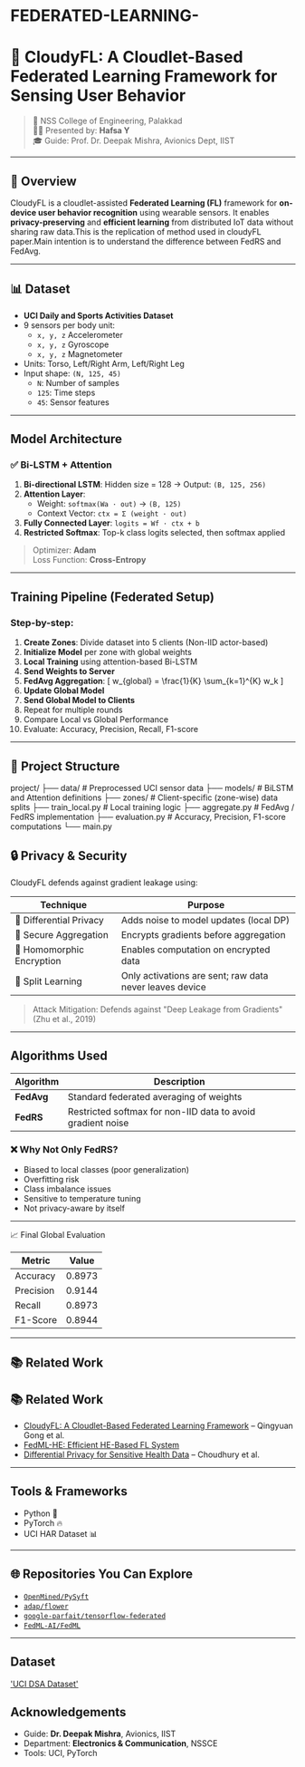 # FEDERATED-LEARNING-
# 🤖 CloudyFL: A Cloudlet-Based Federated Learning Framework for Sensing User Behavior

> 📍 NSS College of Engineering, Palakkad  
> 🧑‍💼 Presented by: **Hafsa Y**  
> 🎓 Guide: Prof. Dr. Deepak Mishra, Avionics Dept, IIST  

---

## 🚀 Overview

CloudyFL is a cloudlet-assisted **Federated Learning (FL)** framework for **on-device user behavior recognition** using wearable sensors. It enables **privacy-preserving** and **efficient learning** from distributed IoT data without sharing raw data.This is the replication of method used in cloudyFL paper.Main intention is to  understand the difference between FedRS and FedAvg.

---

## 📊 Dataset

- **UCI Daily and Sports Activities Dataset**
- 9 sensors per body unit:  
  - `x, y, z` Accelerometer  
  - `x, y, z` Gyroscope  
  - `x, y, z` Magnetometer
- Units: Torso, Left/Right Arm, Left/Right Leg
- Input shape: `(N, 125, 45)`  
  - `N`: Number of samples  
  - `125`: Time steps  
  - `45`: Sensor features

---

## Model Architecture

### ✅ Bi-LSTM + Attention

1. **Bi-directional LSTM**: Hidden size = 128 → Output: `(B, 125, 256)`
2. **Attention Layer**:
   - Weight: `softmax(Wa · out)` → `(B, 125)`
   - Context Vector: `ctx = Σ (weight · out)`
3. **Fully Connected Layer**: `logits = Wf · ctx + b`
4. **Restricted Softmax**: Top-k class logits selected, then softmax applied

> Optimizer: **Adam**  
> Loss Function: **Cross-Entropy**

---

## Training Pipeline (Federated Setup)

### Step-by-step:

1. **Create Zones**: Divide dataset into 5 clients (Non-IID actor-based)
2. **Initialize Model** per zone with global weights
3. **Local Training** using attention-based Bi-LSTM
4. **Send Weights to Server**
5. **FedAvg Aggregation**:
   \[
   w_{global} = \frac{1}{K} \sum_{k=1}^{K} w_k
   \]
6. **Update Global Model**
7. **Send Global Model to Clients**
8. Repeat for multiple rounds
9. Compare Local vs Global Performance
10. Evaluate: Accuracy, Precision, Recall, F1-score

---
## 📂 Project Structure

project/
├── data/ # Preprocessed UCI sensor data
├── models/ # BiLSTM and Attention definitions
├── zones/ # Client-specific (zone-wise) data splits
├── train_local.py # Local training logic
├── aggregate.py # FedAvg / FedRS implementation
├── evaluation.py # Accuracy, Precision, F1-score computations
└── main.py 

## 🔒 Privacy & Security

CloudyFL defends against gradient leakage using:

| Technique              | Purpose                                             |
|------------------------|-----------------------------------------------------|
| 🔐 Differential Privacy | Adds noise to model updates (local DP)              |
| 🔐 Secure Aggregation  | Encrypts gradients before aggregation                |
| 🔐 Homomorphic Encryption | Enables computation on encrypted data              |
| 🔐 Split Learning      | Only activations are sent; raw data never leaves device |

> Attack Mitigation: Defends against "Deep Leakage from Gradients" (Zhu et al., 2019)

---

##  Algorithms Used

| Algorithm | Description |
|----------|-------------|
| **FedAvg** | Standard federated averaging of weights |
| **FedRS**  | Restricted softmax for non-IID data to avoid gradient noise |

### ❌ Why Not Only FedRS?

- Biased to local classes (poor generalization)
- Overfitting risk
- Class imbalance issues
- Sensitive to temperature tuning
- Not privacy-aware by itself

---

 📈 Final Global Evaluation

| Metric    | Value   |
|-----------|---------|
| Accuracy  | 0.8973  |
| Precision | 0.9144  |
| Recall    | 0.8973  |
| F1-Score  | 0.8944  |

---

## 📚 Related Work

## 📚 Related Work

- [CloudyFL: A Cloudlet-Based Federated Learning Framework](https://ieeexplore.ieee.org/document/9694135) – Qingyuan Gong et al.
- [FedML-HE: Efficient HE-Based FL System](https://arxiv.org/abs/2106.07976)
- [Differential Privacy for Sensitive Health Data](https://arxiv.org/abs/1812.01484) – Choudhury et al.

---

##  Tools & Frameworks

- Python 🐍
- PyTorch 🔥
- UCI HAR Dataset 📊

---

## 🌐 Repositories You Can Explore

- [`OpenMined/PySyft`](https://github.com/OpenMined/PySyft)
- [`adap/flower`](https://github.com/adap/flower)
- [`google-parfait/tensorflow-federated`](https://github.com/google-parfait/tensorflow-federated)
- [`FedML-AI/FedML`](https://github.com/FedML-AI/FedML)

---
## Dataset 
['UCI DSA Dataset'](https://archive.ics.uci.edu/dataset/256/daily+and+sports+activities)
## Acknowledgements

- Guide: **Dr. Deepak Mishra**, Avionics, IIST
- Department: **Electronics & Communication**, NSSCE
- Tools: UCI, PyTorch




